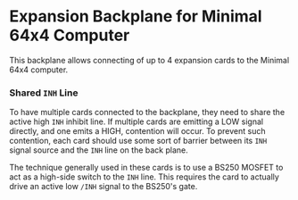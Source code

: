 # Expansion Backplane for Minimal 64x4 Computer

This backplane allows connecting of up to 4 expansion cards to the Minimal 64x4 computer.

### Shared `INH` Line
To have multiple cards connected to the backplane, they need to share the active high `INH` inhibit line. If multiple cards are emitting a LOW signal directly, and one emits a HIGH, contention will occur. To prevent such contention, each card should use some sort of barrier between its `INH` signal source and the `INH` line on the back plane.

The technique generally used in these cards is to use a BS250 MOSFET to act as a high-side switch to the `INH` line. This requires the card to actually drive an active low `/INH` signal to the BS250's gate.
